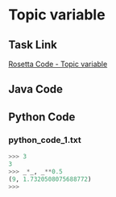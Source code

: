 # Topic variable

## Task Link
[Rosetta Code - Topic variable](https://rosettacode.org/wiki/Topic_variable)

## Java Code
## Python Code
### python_code_1.txt
```python
>>> 3
3
>>> _*_, _**0.5
(9, 1.7320508075688772)
>>>

```

